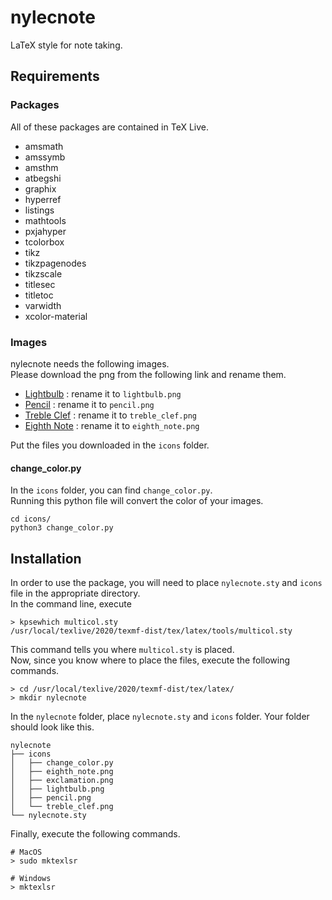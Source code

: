 # nylecnote

LaTeX style for note taking.

## Requirements

### Packages

All of these packages are contained in TeX Live.

- amsmath
- amssymb
- amsthm
- atbegshi
- graphix
- hyperref
- listings
- mathtools
- pxjahyper
- tcolorbox
- tikz
- tikzpagenodes
- tikzscale
- titlesec
- titletoc
- varwidth
- xcolor-material

### Images

nylecnote needs the following images.  
Please download the png from the following link and rename them.

- [Lightbulb](https://www.silhouette-illust.com/illust/23161)
  : rename it to `lightbulb.png`
- [Pencil](https://www.silhouette-illust.com/illust/14517)
  : rename it to `pencil.png`
- [Treble Clef](https://www.silhouette-illust.com/illust/20231)
  : rename it to `treble_clef.png`
- [Eighth Note](https://www.silhouette-illust.com/illust/21129)
  : rename it to `eighth_note.png`

Put the files you downloaded in the `icons` folder.

#### change_color.py

In the `icons` folder, you can find `change_color.py`.  
Running this python file will convert the color of your images.

```
cd icons/
python3 change_color.py
```

## Installation

In order to use the package, you will need to place `nylecnote.sty` and `icons` file in the appropriate directory.  
In the command line, execute

```
> kpsewhich multicol.sty
/usr/local/texlive/2020/texmf-dist/tex/latex/tools/multicol.sty
```

This command tells you where `multicol.sty` is placed.  
Now, since you know where to place the files, execute the following commands.

```
> cd /usr/local/texlive/2020/texmf-dist/tex/latex/
> mkdir nylecnote
```

In the `nylecnote` folder, place `nylecnote.sty` and `icons` folder.
Your folder should look like this.

```
nylecnote
├── icons
│   ├── change_color.py
│   ├── eighth_note.png
│   ├── exclamation.png
│   ├── lightbulb.png
│   ├── pencil.png
│   └── treble_clef.png
└── nylecnote.sty
```

Finally, execute the following commands.

```
# MacOS
> sudo mktexlsr

# Windows
> mktexlsr
```
